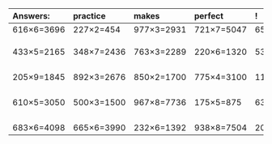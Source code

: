 | Answers: | practice | makes | perfect | ! |
| :--- | :--- | :--- | :--- | :--- |
| 616×6=3696 | 227×2=454 | 977×3=2931 | 721×7=5047 | 658×4=2632 | 
|   |   |   |   |   | 
|   |   |   |   |   | 
|   |   |   |   |   | 
| 433×5=2165 | 348×7=2436 | 763×3=2289 | 220×6=1320 | 532×7=3724 | 
|   |   |   |   |   | 
|   |   |   |   |   | 
|   |   |   |   |   | 
|   |   |   |   |   | 
| 205×9=1845 | 892×3=2676 | 850×2=1700 | 775×4=3100 | 119×3=357 | 
|   |   |   |   |   | 
|   |   |   |   |   | 
|   |   |   |   |   | 
|   |   |   |   |   | 
| 610×5=3050 | 500×3=1500 | 967×8=7736 | 175×5=875 | 634×6=3804 | 
|   |   |   |   |   | 
|   |   |   |   |   | 
|   |   |   |   |   | 
|   |   |   |   |   | 
| 683×6=4098 | 665×6=3990 | 232×6=1392 | 938×8=7504 | 201×7=1407 | 
